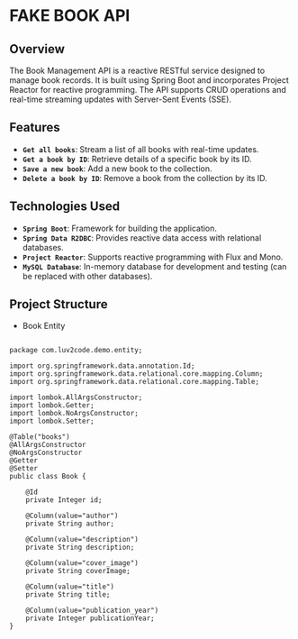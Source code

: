 # FAKE BOOK API

## Overview

The Book Management API is a reactive RESTful service designed to manage book records. It is built using Spring Boot and incorporates Project Reactor for reactive programming. The API supports CRUD operations and real-time streaming updates with Server-Sent Events (SSE).

## Features

- **`Get all books`**: Stream a list of all books with real-time updates.
- **`Get a book by ID`**: Retrieve details of a specific book by its ID.
- **`Save a new book`**: Add a new book to the collection.
- **`Delete a book by ID`**: Remove a book from the collection by its ID.

## Technologies Used

- **`Spring Boot`**: Framework for building the application.
- **`Spring Data R2DBC`**: Provides reactive data access with relational databases.
- **`Project Reactor`**: Supports reactive programming with Flux and Mono.
- **`MySQL Database`**: In-memory database for development and testing (can be replaced with other databases).

## Project Structure

- Book Entity

```

package com.luv2code.demo.entity;

import org.springframework.data.annotation.Id;
import org.springframework.data.relational.core.mapping.Column;
import org.springframework.data.relational.core.mapping.Table;

import lombok.AllArgsConstructor;
import lombok.Getter;
import lombok.NoArgsConstructor;
import lombok.Setter;

@Table("books")
@AllArgsConstructor
@NoArgsConstructor
@Getter
@Setter
public class Book {

    @Id
    private Integer id;

    @Column(value="author")
    private String author;

    @Column(value="description")
    private String description;

    @Column(value="cover_image")
    private String coverImage;

    @Column(value="title")
    private String title;

    @Column(value="publication_year")
    private Integer publicationYear;
}

```

